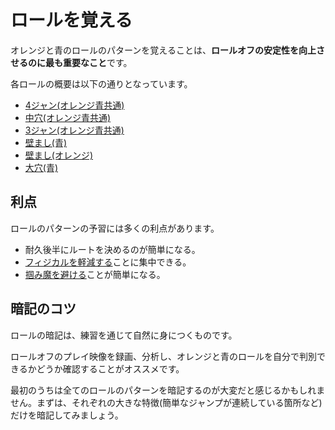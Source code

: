 # ロールを覚える

オレンジと青のロールのパターンを覚えることは、**ロールオフの安定性を向上させるのに最も重要なこと**です。

各ロールの概要は以下の通りとなっています。

* [4ジャン(オレンジ青共通)](../rolls/easy-4.md)
* [中穴(オレンジ青共通)](../rolls/isolated-duo.md)
* [3ジャン(オレンジ青共通)](../rolls/closed-open-open-closed.md)
* [壁まし(青)](../rolls/pillar-trench.md)
* [壁まし(オレンジ)](../rolls/5-waller.md)
* [大穴(青)](../rolls/grand-canyon.md)

## 利点

ロールのパターンの予習には多くの利点があります。

* 耐久後半にルートを決めるのが簡単になる。
* [フィジカルを軽減する](./reducing-desync.md)ことに集中できる。
* [掴み魔を避ける](./avoiding-griefers.md)ことが簡単になる。

## 暗記のコツ

ロールの暗記は、練習を通じて自然に身につくものです。

ロールオフのプレイ映像を録画、分析し、オレンジと青のロールを自分で判別できるかどうか確認することがオススメです。

最初のうちは全てのロールのパターンを暗記するのが大変だと感じるかもしれません。まずは、それぞれの大きな特徴(簡単なジャンプが連続している箇所など) だけを暗記してみましょう。

